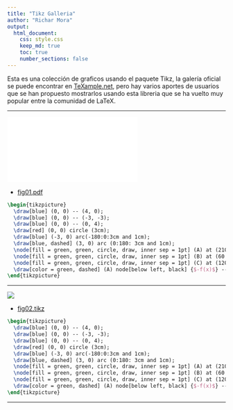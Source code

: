 ```yaml
---
title: "Tikz Galleria"
author: "Richar Mora"
output:
  html_document:
    css: style.css
    keep_md: true
    toc: true
    number_sections: false
---
```


Esta es una colección de graficos usando el paquete Tikz, la galería oficial se puede encontrar en [TeXample.net](http://www.texample.net/tikz/examples/), pero hay varios aportes de usuarios que se han propuesto mostrarlos usando esta libreria que se ha vuelto muy popular entre la comunidad de LaTeX.

****

![](./img/fig02.pdf)

  * [fig01.pdf](https://github.com/richmon43/ejemplosTikz/blob/master/tikz/fig01.pdf)

```tex
\begin{tikzpicture}
  \draw[blue] (0, 0) -- (4, 0);
  \draw[blue] (0, 0) -- (-3, -3);
  \draw[blue] (0, 0) -- (0, 4);
  \draw[red] (0, 0) circle (3cm);
  \draw[blue] (-3, 0) arc(-180:0:3cm and 1cm);
  \draw[blue, dashed] (3, 0) arc (0:180: 3cm and 1cm);
  \node[fill = green, green, circle, draw, inner sep = 1pt] (A) at (210:3) {};
  \node[fill = green, green, circle, draw, inner sep = 1pt] (B) at (60:3) {};
  \node[fill = green, green, circle, draw, inner sep = 1pt] (C) at (120:3cm and 1cm) {};
  \draw[color = green, dashed] (A) node[below left, black] {$-f(x)$} -- (B) node[right, black] {$f(x)$} -- (C) node[above, black] {$g(x)$};
\end{tikzpicture}
```
****

![](./img/fig02.jpg)

  * [fig02.tikz](https://github.com/richmon43/ejemplosTikz/blob/master/tikz/fig01.tikz)

```tex
\begin{tikzpicture}
  \draw[blue] (0, 0) -- (4, 0);
  \draw[blue] (0, 0) -- (-3, -3);
  \draw[blue] (0, 0) -- (0, 4);
  \draw[red] (0, 0) circle (3cm);
  \draw[blue] (-3, 0) arc(-180:0:3cm and 1cm);
  \draw[blue, dashed] (3, 0) arc (0:180: 3cm and 1cm);
  \node[fill = green, green, circle, draw, inner sep = 1pt] (A) at (210:3) {};
  \node[fill = green, green, circle, draw, inner sep = 1pt] (B) at (60:3) {};
  \node[fill = green, green, circle, draw, inner sep = 1pt] (C) at (120:3cm and 1cm) {};
  \draw[color = green, dashed] (A) node[below left, black] {$-f(x)$} -- (B) node[right, black] {$f(x)$} -- (C) node[above, black] {$g(x)$};
\end{tikzpicture}
```
****
